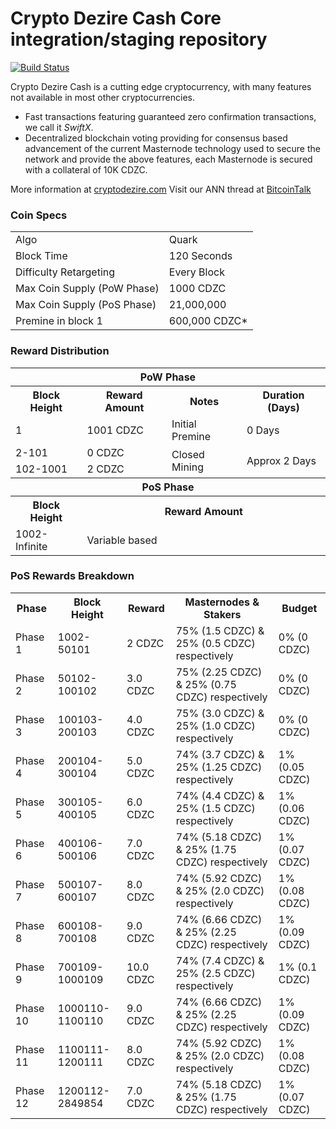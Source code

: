 Crypto Dezire Cash Core integration/staging repository
=====================================

[![Build Status](https://travis-ci.org/laurobeleche/CryptoDezireCash.svg?branch=master)](https://travis-ci.org/laurobeleche/CryptoDezireCash)

Crypto Dezire Cash is a cutting edge cryptocurrency, with many features not available in most other cryptocurrencies.
- Fast transactions featuring guaranteed zero confirmation transactions, we call it _SwiftX_.
- Decentralized blockchain voting providing for consensus based advancement of the current Masternode
  technology used to secure the network and provide the above features, each Masternode is secured
  with a collateral of 10K CDZC.

More information at [cryptodezire.com](https://cryptodezire.com/) Visit our ANN thread at [BitcoinTalk](#)



### Coin Specs
<table>
<tr><td>Algo</td><td>Quark</td></tr>
<tr><td>Block Time</td><td>120 Seconds</td></tr>
<tr><td>Difficulty Retargeting</td><td>Every Block</td></tr>
<tr><td>Max Coin Supply (PoW Phase)</td><td>1000 CDZC</td></tr>
<tr><td>Max Coin Supply (PoS Phase)</td><td>21,000,000</td></tr>
<tr><td>Premine in block 1</td><td>600,000 CDZC*</td></tr>
</table>

### Reward Distribution

<table>
<th colspan=4>PoW Phase</th>
<tr><th>Block Height</th><th>Reward Amount</th><th>Notes</th><th>Duration (Days)</th></tr>
<tr><td>1</td><td>1001 CDZC</td><td>Initial Premine</td><td>0 Days</td></tr>
<tr><td>2-101</td><td>0 CDZC</td><td rowspan=2>Closed Mining</td><td rowspan=2> Approx 2 Days</td></tr>
<tr><td>102-1001</td><td>2 CDZC</td></tr>
<tr><th colspan=4>PoS Phase</th></tr>
<tr><th>Block Height</th><th colspan=3>Reward Amount</th></tr>
<tr><td>1002-Infinite</td><td colspan=3>Variable based</td></tr>
</table>

### PoS Rewards Breakdown

<table>
<th>Phase</th><th>Block Height</th><th>Reward</th><th>Masternodes & Stakers</th><th>Budget</th>
<tr><td>Phase 1</td><td>1002-50101</td><td>2 CDZC</td><td>75% (1.5 CDZC) & 25% (0.5 CDZC) respectively</td><td>0% (0 CDZC)</td></tr>
<tr><td>Phase 2</td><td>50102-100102</td><td>3.0 CDZC</td><td>75% (2.25 CDZC) & 25% (0.75 CDZC) respectively</td><td>0% (0 CDZC)</td></tr>
<tr><td>Phase 3</td><td>100103-200103</td><td>4.0 CDZC</td><td>75% (3.0 CDZC) & 25% (1.0 CDZC) respectively</td><td>0% (0 CDZC)</td></tr>
<tr><td>Phase 4</td><td>200104-300104</td><td>5.0 CDZC</td><td>74% (3.7 CDZC) & 25% (1.25 CDZC) respectively</td><td>1% (0.05 CDZC)</td></tr>
<tr><td>Phase 5</td><td>300105-400105</td><td>6.0 CDZC</td><td>74% (4.4 CDZC) & 25% (1.5 CDZC) respectively</td><td>1% (0.06 CDZC)</td></tr>
<tr><td>Phase 6</td><td>400106-500106</td><td>7.0 CDZC</td><td>74% (5.18 CDZC) & 25% (1.75 CDZC) respectively</td><td>1% (0.07 CDZC)</td></tr>
<tr><td>Phase 7</td><td>500107-600107</td><td>8.0 CDZC</td><td>74% (5.92 CDZC) & 25% (2.0 CDZC) respectively</td><td>1% (0.08 CDZC)</td></tr>
<tr><td>Phase 8</td><td>600108-700108</td><td>9.0 CDZC</td><td>74% (6.66 CDZC) & 25% (2.25 CDZC) respectively</td><td>1% (0.09 CDZC)</td></tr>
<tr><td>Phase 9</td><td>700109-1000109</td><td>10.0 CDZC</td><td>74% (7.4 CDZC) & 25% (2.5 CDZC) respectively</td><td>1% (0.1 CDZC)</td></tr>
<tr><td>Phase 10</td><td>1000110-1100110</td><td>9.0 CDZC</td><td>74% (6.66 CDZC) & 25% (2.25 CDZC) respectively</td><td>1% (0.09 CDZC)</td></tr>
<tr><td>Phase 11</td><td>1100111-1200111</td><td>8.0 CDZC</td><td>74% (5.92 CDZC) & 25% (2.0 CDZC) respectively</td><td>1% (0.08 CDZC)</td></tr>
<tr><td>Phase 12</td><td>1200112-2849854</td><td>7.0 CDZC</td><td>74% (5.18 CDZC) & 25% (1.75 CDZC) respectively</td><td>1% (0.07 CDZC)</td></tr>
</table>
